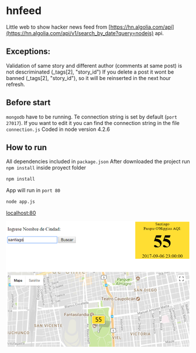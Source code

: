 # hnfeed
Little web to show hacker news feed from [https://hn.algolia.com/api](https://hn.algolia.com/api/v1/search_by_date?query=nodejs) api.

## Exceptions:
Validation of same story and different author (comments at same post) is not descriminated (_tags[2], "story_id")
If you delete a post it wont be banned (_tags[2], "story_id"), so it will be reinserted in the next hour refresh.

## Before start
`mongodb` have to be running. Te connection string is set by default (`port 27017`). If you want to edit it you can find the connection string in the file `connection.js`
Coded in node version 4.2.6

## How to run

All dependencies included in `package.json`
After downloaded the project run `npm install` inside proyect folder
```sh
npm install
```
App will run in `port 80`
```sh
node app.js
```
[localhost:80](http://localhost:80/)


![alt text](https://raw.githubusercontent.com/niccontrerasf/calidadaire/master/Captura.PNG)








